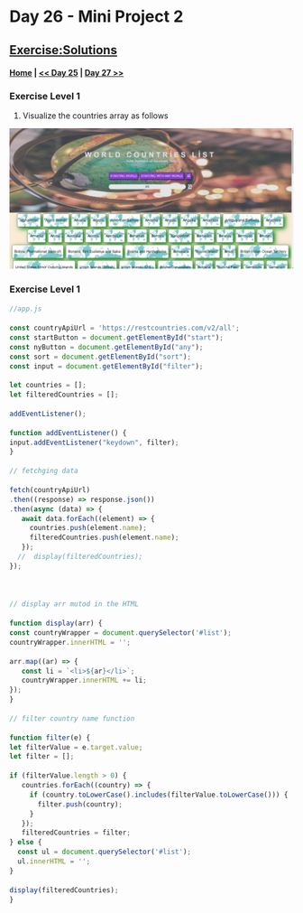   # Day 26  - Mini Project 2
 
## [Exercise:Solutions](#exercise-solutions)

 #### [Home](../README.md) | [<< Day 25](../day_25/25_day.md) | [Day 27 >>](../day_27/27_day_portfolio.md)

### Exercise Level 1

1. Visualize the countries array as follows
<img src="day26_miniproject2.png">


### Exercise Level 1
 ```js
 //app.js
 
 const countryApiUrl = 'https://restcountries.com/v2/all';
const startButton = document.getElementById("start");
const nyButton = document.getElementById("any");
const sort = document.getElementById("sort");
const input = document.getElementById("filter");

let countries = [];
let filteredCountries = [];

addEventListener();

function addEventListener() {
 input.addEventListener("keydown", filter);
}

// fetchging data

fetch(countryApiUrl)
 .then((response) => response.json())
 .then(async (data) => {
    await data.forEach((element) => {
      countries.push(element.name);
      filteredCountries.push(element.name);
    });
   //  display(filteredCountries);
 });



 // display arr mutod in the HTML

function display(arr) {
 const countryWrapper = document.querySelector('#list');
 countryWrapper.innerHTML = '';

 arr.map((ar) => {
    const li = `<li>${ar}</li>`;
    countryWrapper.innerHTML += li;
 });
}

// filter country name function

function filter(e) {
 let filterValue = e.target.value;
 let filter = [];

 if (filterValue.length > 0) {
    countries.forEach((country) => {
      if (country.toLowerCase().includes(filterValue.toLowerCase())) {
        filter.push(country);
      }
    });
    filteredCountries = filter;
 } else {
   const ul = document.querySelector('#list');
   ul.innerHTML = '';
 }

 display(filteredCountries);
}


 ```